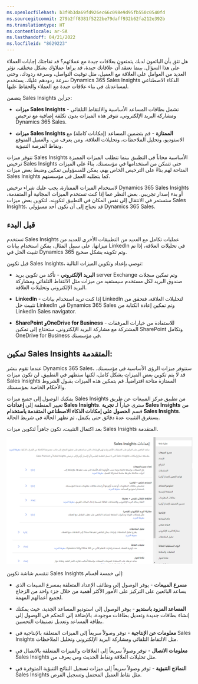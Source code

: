 ```yaml
---
ms.openlocfilehash: b3f9b3da69fd926ec66c098e9d95fb550c0540fd
ms.sourcegitcommit: 279b2ff8381f5222be79daff932b62fa212e392b
ms.translationtype: HT
ms.contentlocale: ar-SA
ms.lasthandoff: 04/21/2022
ms.locfileid: "8629223"
---
```

هل تثق بأن البائعون لدبك يتمتعون بعلاقات جيدة مع عملائهم؟ قد تفاجئك إجابات العملاء على هذا السؤال. بينما تعتقد أن علاقاتك جيدة، قد يراها عملاؤك بشكل مختلف. تؤثر العديد من العوامل على العلاقة مع العميل، مثل توقيت التواصل، وسرعة ردودك، وحتى سرعة ردودهم عليك. يستخدم Dynamics 365 Sales Insights الذكاء الاصطناعي لمساعدتك في بناء علاقات جيدة مع العملاء والحفاظ عليها.

يتضمن Sales Insights جزأين:

-   **ميزات Sales Insights** - تشمل بطاقات المساعد الأساسية والالتقاط التلقائي ومشاركة البريد الإلكتروني. تتوفر هذه الميزات بدون تكلفة إضافية مع ترخيص Dynamics 365 Sales.

-   **ميزات Sales Insights الممتازة** - قم بتضمين المساعد (إمكانات كاملة) مع الاستوديو، وتحليل الملاحظات، وتحليلات العلاقة، ومن يعرف من، والعميل المتوقع ونقاط الفرصة التنبؤية.

تتوفر ميزات Sales Insights الأساسية مجاناً في التطبيق بينما تتطلب الميزات المميزة ترخيص Sales Insights حتى تتمكن من استخدامها في مؤسستك. بناءً على الميزات المتاحة لهم بناءً على الترخيص الخاص بهم، يمكن للمسؤولين تمكين وضبط بعض ميزات Sales Insights كما يتطلبه العمل في مؤسستهم.

لاستخدام الميزات الممتازة، يجب عليك شراء ترخيص Dynamics 365 Sales Insights أو بدء إصدار تجريبي. بغض النظر عما إذا كنت تستخدم الميزات المجانية أو المتقدمة، ستستمر في الانتقال إلى نفس المكان في التطبيق لتكوينه. لتكوين بعض ميزات Sales Insights، قد تحتاج إلى أن تكون أحد مسؤولي Dynamics 365 Sales.

## <a name="before-you-begin"></a>قبل البدء

تستخدم Sales Insights عمليات تكامل مع العديد من التطبيقات الأخرى للعديد من ميزاتها. على سبيل المثال، يمكن استخدام بيانات LinkedIn في تحليلات العلاقة، إذا تم تثبيت الحل في Dynamics 365 وتم تكوينه بشكل صحيح.

قبل تكوين Sales Insights، نوصي بإعداد وتكوين الميزات التالية:

-   **البريد الإلكتروني** - تأكد من تكوين بريد server Exchange وتم تمكين سجلات صندوق البريد لكل مستخدم سيستفيد من ميزات مثل الالتقاط التلقائي ومشاركة البريد الإلكتروني وتحليلات العلاقة.

-   **LinkedIn** - إذا كنت تريد استخدام بيانات LinkedIn لتحليلات العلاقة، فتحقق من تثبيت حل LinkedIn في Dynamics 365 Sales وتم تمكين إعادة الكتابة من LinkedIn Sales navigator.

-   **SharePoint وOneDrive ‏for Business** - للاستفادة من خيارات المرفقات المشتركة مع مشاركة البريد الإلكتروني، ستحتاج إلى تمكين SharePoint وتكامل OneDrive ‏for Business في مؤسستك.

## <a name="enable-advanced-sales-insights"></a>تمكين Sales Insights المتقدمة:

عندما تقوم بنشر Dynamics 365 Sales، ستتوفر ميزات الرؤى الأساسية في مؤسستك. قد لا يتم تكوين بعض الميزات بشكل كامل، لكنها ستظهر في التطبيق. لن تكون ميزات Sales Insights الممتازة متاحة افتراضياً. قم بتمكين هذه الميزات بقبول الشروط والأحكام الخاصة بمؤسستك.

يمكنك الوصول إلى جميع ميزات Sales Insights من تطبيق مركز المبيعات عن طريق تغيير المنطقة إلى **إعدادات Sales Insights**. سترى خياراً لـ **تجربة Sales Insights** من قسم **الحصول على إمكانات الذكاء الاصطناعي المتقدمة باستخدام Sales Insights**. يستغرق التثبيت عدة دقائق حتى يكتمل، ثم تظهر الحالة في شريط الحالة.

بعد اكتمال التثبيت، تكون جاهزاً لتكوين ميزات Sales Insights المتقدمة.

![نافذة إعدادات Sales Insights مع خيارات لإدارة المساعد والالتقاط التلقائي ومشاركة البريد الإلكتروني وتحليل الملاحظات وتحليلات العلاقة.](../media/csi-1-01.png)

تنقسم شاشة تكوين Sales Insights إلى خمسة أقسام:

-   **مسرع المبيعات** - يوفر الوصول إلى وظائف الإعداد المتعلقة بمسرع المبيعات الذي يساعد البائعين على التركيز على الأمور الأكثر أهمية من خلال جزء واحد من الزجاج لجميع أعمالهم المهمة.  

-   **المساعد المزود باستديو** - يوفر الوصول إلى استوديو المساعد الجديد، حيث يمكنك إنشاء بطاقات جديدة وتعديل بطاقات موجودة، بالإضافة إلى التحكم في الوصول إلى بطاقة المساعد وتعديل تصنيفات التحسين.

-   **معلومات عن الإنتاجية** - توفر وصولاً سريعاً إلى الميزات المتعلقة بالإنتاجية في Sales Insights مثل الالتقاط التلقائي ومشاركة البريد الإلكتروني وتحليل الملاحظات.

-   **معلومات الاتصال** - توفر وصولاً سريعاً إلى العلاقات والميزات المتعلقة بالاتصال في Sales Insights مثل تحليلات العلاقة ونقاط الحديث ومن يعرف من.

-   **النماذج التنبؤية** - توفر وصولاً سريعاً إلى ميزات تسجيل النتائج التنبؤية المتوفرة في Sales Insights مثل نقاط العميل المحتمل وتسجيل الفرص.
